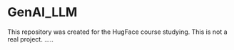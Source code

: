 # GenAI_LLM
This repository was created for the HugFace course studying. This is not a real project.
.....
